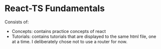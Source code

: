 # React-TS Fundamentals

Consists of:

- Concepts: contains practice concepts of react
- Tutorials: contains tutorials that are displayed to the same html file, one at a time. I deliberately chose not to use a router for now.
